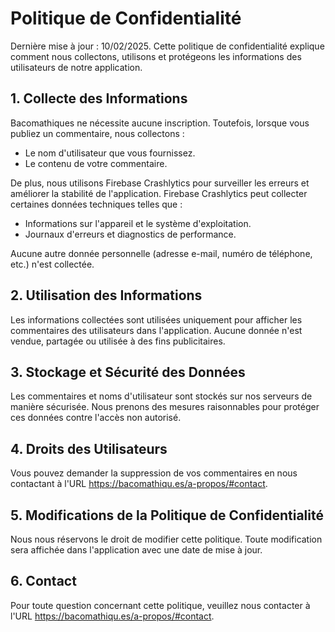 # Politique de Confidentialité

Dernière mise à jour : 10/02/2025.
Cette politique de confidentialité explique comment nous collectons, utilisons et protégeons les informations des utilisateurs de notre application.

## 1. Collecte des Informations

Bacomathiques ne nécessite aucune inscription. Toutefois, lorsque vous publiez un commentaire, nous collectons :

- Le nom d'utilisateur que vous fournissez.
- Le contenu de votre commentaire.

De plus, nous utilisons Firebase Crashlytics pour surveiller les erreurs et améliorer la stabilité de l'application. Firebase Crashlytics peut collecter certaines données techniques telles que :

- Informations sur l'appareil et le système d'exploitation.
- Journaux d'erreurs et diagnostics de performance.

Aucune autre donnée personnelle (adresse e-mail, numéro de téléphone, etc.) n'est collectée.

## 2. Utilisation des Informations

Les informations collectées sont utilisées uniquement pour afficher les commentaires des utilisateurs dans l'application. Aucune donnée n'est vendue, partagée ou utilisée à des fins publicitaires.

## 3. Stockage et Sécurité des Données

Les commentaires et noms d'utilisateur sont stockés sur nos serveurs de manière sécurisée. Nous prenons des mesures raisonnables pour protéger ces données contre l'accès non autorisé.

## 4. Droits des Utilisateurs

Vous pouvez demander la suppression de vos commentaires en nous contactant à l'URL https://bacomathiqu.es/a-propos/#contact.

## 5. Modifications de la Politique de Confidentialité

Nous nous réservons le droit de modifier cette politique. Toute modification sera affichée dans l'application avec une date de mise à jour.

## 6. Contact

Pour toute question concernant cette politique, veuillez nous contacter à l'URL https://bacomathiqu.es/a-propos/#contact.